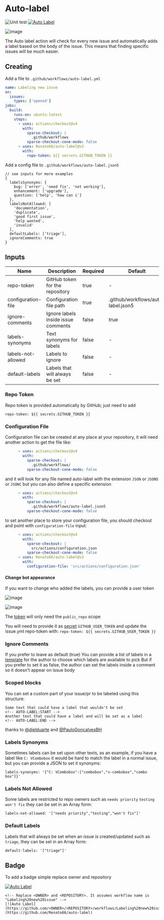 # Auto-label

![Unit test](https://github.com/Renato66/auto-label/workflows/Unit%20test/badge.svg)
[![Auto Label](https://github.com/Renato66/auto-label/workflows/Labeling%20new%20issue/badge.svg)](https://github.com/Renato66/auto-label)

![image](https://user-images.githubusercontent.com/9284273/79672530-57c1db80-81a9-11ea-900c-3b4f73984e0a.png)

The Auto label action will check for every new issue and automatically adds a label based on the body of the issue. This means that finding specific issues will be much easier.

## Creating

Add a file to `.github/workflows/auto-label.yml`

```yml
name: Labeling new issue
on:
  issues:
    types: ['opened']
jobs:
  build:
    runs-on: ubuntu-latest
    steps:
      - uses: actions/checkout@v4
        with:
          sparse-checkout: |
            .github/workflows
          sparse-checkout-cone-mode: false
      - uses: Renato66/auto-label@v3
        with:
          repo-token: ${{ secrets.GITHUB_TOKEN }}
```

Add a config file to `.github/workflows/auto-label.json5`

```json5
// see inputs for more examples
{
  labelsSynonyms: {
    bug: ['error', 'need fix', 'not working'],
    enhancement: ['upgrade'],
    question: ['help', 'how can i']
  },
  labelsNotAllowed: [
    'documentation',
    'duplicate',
    'good first issue',
    'help wanted',
    'invalid'
  ],
  defaultLabels: ['triage'],
  ignoreComments: true
}
```

## Inputs

| Name               | Description                         | Required | Default                            |          Examples          |
| ------------------ | ----------------------------------- | -------- | ---------------------------------- | :------------------------: |
| repo-token         | GitHub token for the repository     | true     | -                                  | [...](#repo-token)         |
| configuration-file | Configuration file path             | true     | .github/workflows/auto-label.json5 | [...](#configuration-file) |
| ignore-comments    | Ignore labels inside issue comments | false    | true                               | [...](#ignore-comments)    |
| labels-synonyms    | Text synonyms for labels            | false    | -                                  | [...](#labels-synonyms)    |
| labels-not-allowed | Labels to ignore                    | false    | -                                  | [...](#labels-not-allowed) |
| default-labels     | Labels that will always be set      | false    | -                                  | [...](#default-labels)     |

### Repo Token

Repo token is provided automatically by GitHub; just need to add

```
repo-token: ${{ secrets.GITHUB_TOKEN }}
```

### Configuration File

Configuration file can be created at any place at your repository, it will need another action to get the file like:

```yml
      - uses: actions/checkout@v4
        with:
          sparse-checkout: |
            .github/workflows/
          sparse-checkout-cone-mode: false
```

and it will look for any file named auto-label with the extension `JSON` or `JSON5` or `JSONC` but you can also define a specific extension

```yml
      - uses: actions/checkout@v4
        with:
          sparse-checkout: |
            .github/workflows/auto-label.json5
          sparse-checkout-cone-mode: false
```

to set another place to store your configuration file, you should checkout and point with `configuration-file` input:

```yml
      - uses: actions/checkout@v4
        with:
          sparse-checkout: |
            src/actions/configuration.json
          sparse-checkout-cone-mode: false
      - uses: Renato66/auto-label@v3
        with:
          configuration-file: 'src/actions/configuration.json'
```

#### Change bot appearance

If you want to change who added the labels, you can provide a user token

![image](https://user-images.githubusercontent.com/9284273/79672221-678bf080-81a6-11ea-908e-fb875772121a.png)

![image](https://user-images.githubusercontent.com/9284273/79672289-e123de80-81a6-11ea-9faa-237adc0873f0.png)

The [token](https://help.github.com/en/github/authenticating-to-github/creating-a-personal-access-token-for-the-command-line) will only need the `public_repo` scope

You will need to provide it as [secret](https://help.github.com/en/actions/configuring-and-managing-workflows/creating-and-storing-encrypted-secrets) `GITHUB_USER_TOKEN`
and update the issue.yml repo-token with:
`repo-token: ${{ secrets.GITHUB_USER_TOKEN }}`

### Ignore Comments

If you prefer to leave as default (true) You can provide a list of labels in a [template](https://help.github.com/en/github/building-a-strong-community/configuring-issue-templates-for-your-repository#configuring-the-template-chooser) for the author to choose which labels are available to pick
But if you prefer to set it as false, the author can set the labels inside a comment so it doesn't appear on issue body

### Scoped blocks

You can set a custom part of your issue/pr to be labeled using this structure:

```
Some text that could have a label that wouldn't be set
<!-- AUTO-LABEL:START -->
Another text that could have a label and will be set as a label
<!-- AUTO-LABEL:END -->
```

thanks to [@dielduarte](https://github.com/dielduarte) and [@PauloGoncalvesBH](https://github.com/PauloGoncalvesBH)

### Labels Synonyms

Sometimes labels can be set upon other texts, as an example, if you have a label like `C: VCombobox` it would be hard to match the label in a normal issue, but you can provide a JSON to set it synonyms:

```
labels-synonyms: '{"C: VCombobox":["combobox","v-combobox","combo box"]}'
```

### Labels Not Allowed

Some labels are restricted to repo owners such as `needs priority` `testing` `won't fix` they can be set in an Array form:

```
labels-not-allowed: '["needs priority","testing","won't fix"]'
```

### Default Labels

Labels that will always be set when an issue is created/updated such as `triage`, they can be set in an Array form:

```
default-labels: '["triage"]'
```

## Badge

To add a badge simple replace owner and repository

<!-- Replace <OWNER> and <REPOSITORY>. It assumes workflow name is "Labeling%20new%20issue" -->

[![Auto Label](https://github.com/Renato66/auto-label/workflows/Labeling%20new%20issue/badge.svg)](https://github.com/Renato66/auto-label)

```
<!-- Replace <OWNER> and <REPOSITORY>. It assumes workflow name is "Labeling%20new%20issue" -->
[![Auto Label](https://github.com/<OWNER>/<REPOSITORY>/workflows/Labeling%20new%20issue/badge.svg)](https://github.com/Renato66/auto-label)
```

